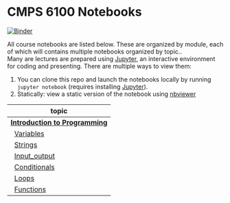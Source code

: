 # CMPS 6100 Notebooks

[![Binder](https://mybinder.org/badge_logo.svg)](https://mybinder.org/v2/gh/cmps2200-fall2021/cmps-2200-slides/main)

All course notebooks are listed below. These are organized by module, each of which will contains multiple notebooks organized by topic..  
Many are lectures are prepared using [Jupyter](https://jupyter.org/), an interactive environment for coding and presenting. There are multiple ways to view them:

1. You can  clone this repo and launch the notebooks locally by running `jupyter notebook` (requires installing  [Jupyter](https://jupyter.org/)).
2. Statically: view a static version of the notebook using [nbviewer](https://nbviewer.jupyter.org)

|topic|
|-----|
|[**Introduction to Programming**](https://github.com/CMPS-6100/notebooks/tree/main/01-Programming)|
|&nbsp;&nbsp;[Variables](https://nbviewer.jupyter.org/github/CMPS-6100/notebooks/blob/main/01-Programming/04-variables.ipynb?flush_cache=True)|
|&nbsp;&nbsp;[Strings](https://nbviewer.jupyter.org/github/CMPS-6100/notebooks/blob/main/01-Programming/05-strings.ipynb?flush_cache=True)|
|&nbsp;&nbsp;[Input_output](https://nbviewer.jupyter.org/github/CMPS-6100/notebooks/blob/main/01-Programming/06-input_output.ipynb?flush_cache=True)|
|&nbsp;&nbsp;[Conditionals](https://nbviewer.jupyter.org/github/CMPS-6100/notebooks/blob/main/01-Programming/07-conditionals.ipynb?flush_cache=True)|
|&nbsp;&nbsp;[Loops](https://nbviewer.jupyter.org/github/CMPS-6100/notebooks/blob/main/01-Programming/08-loops.ipynb?flush_cache=True)|
|&nbsp;&nbsp;[Functions](https://nbviewer.jupyter.org/github/CMPS-6100/notebooks/blob/main/01-Programming/09-functions.ipynb?flush_cache=True)|